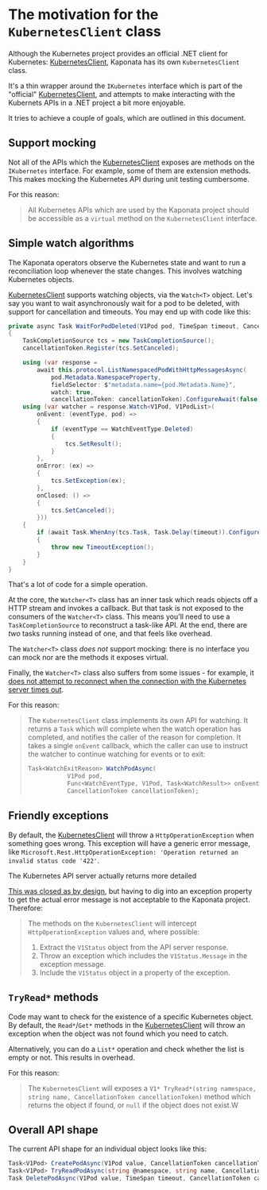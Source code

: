 # The motivation for the `KubernetesClient` class

Although the Kubernetes project provides an official .NET client for Kubernetes: [KubernetesClient][1], Kaponata has its own
`KubernetesClient` class.

It's a thin wrapper around the `IKubernetes` interface which is part of the "official" [KubernetesClient][1], and attempts to make
interacting with the Kubernets APIs in a .NET project a bit more enjoyable.

It tries to achieve a couple of goals, which are outlined in this document.

## Support mocking

Not all of the APIs which the [KubernetesClient][1] exposes are methods on the `IKubernetes` interface. For example, some of them
are extension methods. This makes mocking the Kubernetes API during unit testing cumbersome.

For this reason:

> All Kubernetes APIs which are used by the Kaponata project should be accessible as a `virtual` method on the `KubernetesClient` interface.

## Simple watch algorithms

The Kaponata operators observe the Kubernetes state and want to run a reconciliation loop whenever the state changes. This involves
watching Kubernetes objects.

[KubernetesClient][1] supports watching objects, via the `Watch<T>` object. Let's say you want to wait asynchronously wait for a
pod to be deleted, with support for cancellation and timeouts. You may end up with code like this:

```csharp
private async Task WaitForPodDeleted(V1Pod pod, TimeSpan timeout, CancellationToken cancellationToken)
{
    TaskCompletionSource tcs = new TaskCompletionSource();
    cancellationToken.Register(tcs.SetCanceled);

    using (var response =
        await this.protocol.ListNamespacedPodWithHttpMessagesAsync(
            pod.Metadata.NamespaceProperty,
            fieldSelector: $"metadata.name={pod.Metadata.Name}",
            watch: true,
            cancellationToken: cancellationToken).ConfigureAwait(false))
    using (var watcher = response.Watch<V1Pod, V1PodList>(
        onEvent: (eventType, pod) =>
        {
            if (eventType == WatchEventType.Deleted)
            {
                tcs.SetResult();
            }
        },
        onError: (ex) =>
        {
            tcs.SetException(ex);
        },
        onClosed: () =>
        {
            tcs.SetCanceled();
        }))
    {
        if (await Task.WhenAny(tcs.Task, Task.Delay(timeout)).ConfigureAwait(false) != tcs.Task)
        {
            throw new TimeoutException();
        }
    }
}
```

That's a lot of code for a simple operation.

At the core, the `Watcher<T>` class has an inner task which reads objects off a HTTP stream and invokes a callback. But
that task is not exposed to the consumers of the `Watcher<T>` class. This means you'll need to use a `TaskCompletionSource`
to reconstruct a task-like API. At the end, there are _two_ tasks running instead of one, and that feels like overhead.

The `Watcher<T>` class _does not_ support mocking: there is no interface you can mock nor are the methods it exposes
virtual.

Finally, the `Watcher<T>` class also suffers from some issues - for example, it [does not attempt to reconnect when the
connection with the Kubernetes server times out][2].

For this reason:

> The `KubernetesClient` class implements its own API for watching. It returns a `Task` which will complete when the watch
> operation has completed, and notifies the caller of the reason for completion. It takes a single `onEvent` callback, which
> the caller can use to instruct the watcher to continue watching for events or to exit:
> ```csharp
> Task<WatchExitReason> WatchPodAsync(
>            V1Pod pod,
>            Func<WatchEventType, V1Pod, Task<WatchResult>> onEvent,
>            CancellationToken cancellationToken);
> ```

## Friendly exceptions

By default, the [KubernetesClient][1] will throw a `HttpOperationException` when something goes wrong. This exception will have
a generic error message, like `Microsoft.Rest.HttpOperationException: 'Operation returned an invalid status code '422'`.

The Kubernetes API server actually returns more detailed 

[This was closed as by design][3], but having to dig into an exception property to get the actual error message is not acceptable to the Kaponata project. Therefore:

> The methods on the `KubernetesClient` will intercept `HttpOperationException` values and, where possible:
> 1. Extract the `V1Status` object from the API server response.
> 2. Throw an exception which includes the `V1Status.Message` in the exception message.
> 3. Include the `V1Status` object in a property of the exception.

## `TryRead*` methods

Code may want to check for the existence of a specific Kubernetes object. By default, the `Read*`/`Get*` methods in the 
[KubernetesClient][1] will throw an exception when the object was not found which you need to catch.

Alternatively, you can do a `List*` operation and check whether the list is empty or not. This results in overhead.

For this reason:

> The `KubernetesClient` will exposes a `V1* TryRead*(string namespace, string name, CancellationToken cancellationToken)` 
> method which returns the object if found, or `null` if the object does not exist.W

## Overall API shape

The current API shape for an individual object looks like this:

```csharp
Task<V1Pod> CreatePodAsync(V1Pod value, CancellationToken cancellationToken);
Task<V1Pod> TryReadPodAsync(string @namespace, string name, CancellationToken cancellationToken);
Task DeletePodAsync(V1Pod value, TimeSpan timeout, CancellationToken cancellationToken);
```

[1]: https://github.com/kubernetes-client/csharp
[2]: https://github.com/kubernetes-client/csharp/issues/533
[3]: https://github.com/kubernetes-client/csharp/issues/58